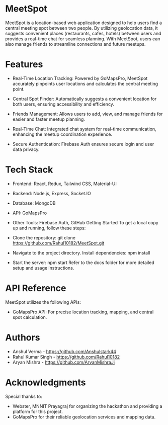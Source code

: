 # MeetSpot
MeetSpot is a location-based web application designed to help users find a central meeting spot between two people. By utilizing geolocation data, it suggests convenient places (restaurants, cafes, hotels) between users and provides a real-time chat for seamless planning. With MeetSpot, users can also manage friends to streamline connections and future meetups.

# Features
- Real-Time Location Tracking: Powered by GoMapsPro, MeetSpot accurately pinpoints user locations and calculates the central meeting point.

- Central Spot Finder: Automatically suggests a convenient location for both users, ensuring accessibility and efficiency.
- Friends Management: Allows users to add, view, and manage friends for easier and faster meetup planning.

- Real-Time Chat: Integrated chat system for real-time communication, enhancing the meetup coordination experience.
- Secure Authentication: Firebase Auth ensures secure login and user data privacy.

# Tech Stack
- Frontend: React, Redux, Tailwind CSS, Material-UI
- Backend: Node.js, Express, Socket.IO
- Database: MongoDB
- API: GoMapsPro
- Other Tools: Firebase Auth, GitHub
Getting Started
To get a local copy up and running, follow these steps:

- Clone the repository: git clone https://github.com/Rahul10182/MeetSpot.git
- Navigate to the project directory.
  Install dependencies: npm install
- Start the server: npm start
Refer to the docs folder for more detailed setup and usage instructions.

# API Reference
MeetSpot utilizes the following APIs:

- GoMapsPro API: For precise location tracking, mapping, and central spot calculation.
# Authors
- Anshul Verma - https://github.com/Anshulstark44
- Rahul Kumar Singh - https://github.com/Rahul10182
- Aryan Mishra - https://github.com/AryanMishraJi
# Acknowledgments
Special thanks to:

- Webster, MNNIT Prayagraj for organizing the hackathon and providing a platform for this project.
- GoMapsPro for their reliable geolocation services and mapping data.


